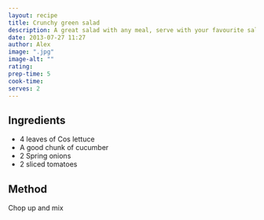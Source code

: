 ```yaml
---
layout: recipe
title: Crunchy green salad
description: A great salad with any meal, serve with your favourite salad dressing. Use Cos, Little gem or Romaine hearts Lettuce for that extra crunch.
date: 2013-07-27 11:27
author: Alex
image: ".jpg"
image-alt: ""
rating:
prep-time: 5
cook-time:
serves: 2
---
```


## Ingredients
- 4 leaves of Cos lettuce
- A good chunk of cucumber
- 2 Spring onions
- 2 sliced tomatoes

## Method
Chop up and mix
